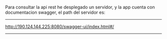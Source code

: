 Para consultar la api rest he desplegado un servidor, y la app cuenta con documentacion swagger,
el path del servidor es:

***************************************************************

http://190.124.144.225:8080/swagger-ui/index.html#/

***************************************************************
